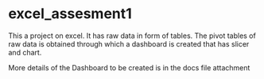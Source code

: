 # excel_assesment1
This a project on excel. It has raw data in form of tables.
The pivot tables of raw data is obtained through which a dashboard is created that has slicer and chart. 

More details of the Dashboard to be created is in the docs file attachment


